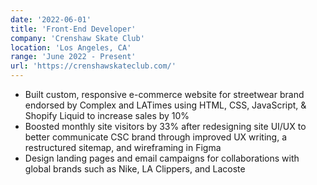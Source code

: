 ```yaml
---
date: '2022-06-01'
title: 'Front-End Developer'
company: 'Crenshaw Skate Club'
location: 'Los Angeles, CA'
range: 'June 2022 - Present'
url: 'https://crenshawskateclub.com/'
---
```


- Built custom, responsive e-commerce website for streetwear brand endorsed by Complex and LATimes using HTML, CSS, JavaScript, & Shopify Liquid to increase sales by 10%
- Boosted monthly site visitors by 33% after redesigning site UI/UX to better communicate CSC brand through improved UX writing, a restructured sitemap, and wireframing in Figma
- Design landing pages and email campaigns for collaborations with global brands such as Nike, LA Clippers, and Lacoste

